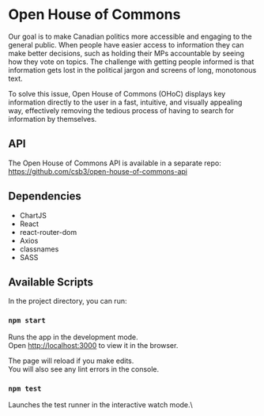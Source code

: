 # Open House of Commons

Our goal is to make Canadian politics more accessible and engaging to the general public. When people have easier access to information they can make better decisions, such as holding their MPs accountable by seeing how they vote on topics. The challenge with getting people informed is that information gets lost in the political jargon and screens of long, monotonous text. 

To solve this issue, Open House of Commons (OHoC) displays key information directly to the user in a fast, intuitive, and visually appealing way, effectively removing the tedious process of having to search for information by themselves. 

## API

The Open House of Commons API is available in a separate repo: https://github.com/csb3/open-house-of-commons-api

## Dependencies
* ChartJS
* React
* react-router-dom
* Axios
* classnames
* SASS

## Available Scripts

In the project directory, you can run:

### `npm start`

Runs the app in the development mode.\
Open [http://localhost:3000](http://localhost:3000) to view it in the browser.

The page will reload if you make edits.\
You will also see any lint errors in the console.

### `npm test`

Launches the test runner in the interactive watch mode.\

